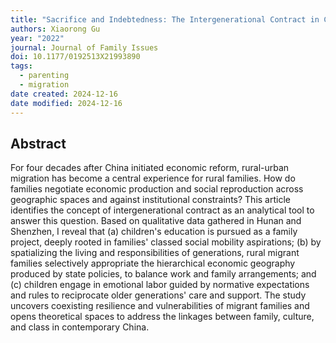 ```yaml
---
title: "Sacrifice and Indebtedness: The Intergenerational Contract in Chinese Rural Migrant Families"
authors: Xiaorong Gu
year: "2022"
journal: Journal of Family Issues
doi: 10.1177/0192513X21993890
tags:
  - parenting
  - migration
date created: 2024-12-16
date modified: 2024-12-16
---
```


## Abstract

For four decades after China initiated economic reform, rural-urban migration has become a central experience for rural families. How do families negotiate economic production and social reproduction across geographic spaces and against institutional constraints? This article identifies the concept of intergenerational contract as an analytical tool to answer this question. Based on qualitative data gathered in Hunan and Shenzhen, I reveal that (a) children's education is pursued as a family project, deeply rooted in families' classed social mobility aspirations; (b) by spatializing the living and responsibilities of generations, rural migrant families selectively appropriate the hierarchical economic geography produced by state policies, to balance work and family arrangements; and (c) children engage in emotional labor guided by normative expectations and rules to reciprocate older generations' care and support. The study uncovers coexisting resilience and vulnerabilities of migrant families and opens theoretical spaces to address the linkages between family, culture, and class in contemporary China.
